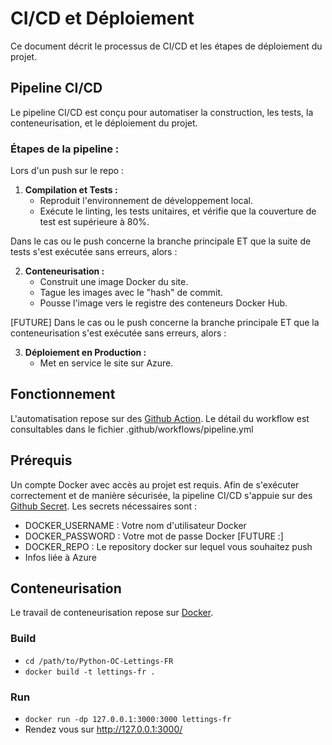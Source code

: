 # CI/CD et Déploiement

Ce document décrit le processus de CI/CD et les étapes de déploiement du projet.

## Pipeline CI/CD

Le pipeline CI/CD est conçu pour automatiser la construction, les tests, la conteneurisation, et le déploiement du
projet.

### Étapes de la pipeline :

Lors d'un push sur le repo :

1. **Compilation et Tests :**
    - Reproduit l'environnement de développement local.
    - Exécute le linting, les tests unitaires, et vérifie que la couverture de test est supérieure à 80%.

Dans le cas ou le push concerne la branche principale ET que la suite de tests s'est exécutée sans erreurs, alors :

2. **Conteneurisation :**
    - Construit une image Docker du site.
    - Tague les images avec le "hash" de commit.
    - Pousse l'image vers le registre des conteneurs Docker Hub.

[FUTURE]
Dans le cas ou le push concerne la branche principale ET que la conteneurisation s'est exécutée sans erreurs, alors :

3. **Déploiement en Production :**
    - Met en service le site sur Azure.

## Fonctionnement

L'automatisation repose sur des [Github Action](https://github.com/features/actions). Le détail du workflow est
consultables dans le fichier .github/workflows/pipeline.yml

## Prérequis

Un compte Docker avec accès au projet est requis.
Afin de s'exécuter correctement et de manière sécurisée, la pipeline CI/CD s'appuie sur
des [Github Secret](https://github.com/features/actions).
Les secrets nécessaires sont :

- DOCKER_USERNAME : Votre nom d'utilisateur Docker
- DOCKER_PASSWORD : Votre mot de passe Docker
  [FUTURE :]
- DOCKER_REPO : Le repository docker sur lequel vous souhaitez push
- Infos liée à Azure

## Conteneurisation

Le travail de conteneurisation repose sur [Docker](https://docs.docker.com/).

### Build

- `cd /path/to/Python-OC-Lettings-FR`
- `docker build -t lettings-fr .`

### Run

- `docker run -dp 127.0.0.1:3000:3000 lettings-fr`
- Rendez vous sur http://127.0.0.1:3000/